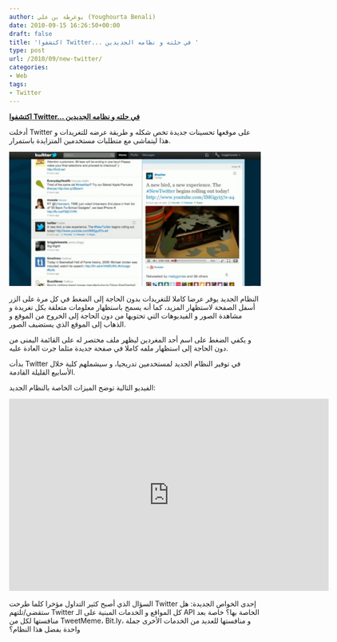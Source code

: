 ```yaml
---
author: يوغرطة بن علي (Youghourta Benali)
date: 2010-09-15 16:26:50+00:00
draft: false
title: 'اكتشفوا Twitter... في حلته و نظامه الجديدين '
type: post
url: /2010/09/new-twitter/
categories:
- Web
tags:
- Twitter
---
```


**[اكتشفوا Twitter... في حلته و نظامه الجديدين]( https://www.it-scoop.com/2010/09/new-twitter/)**




أدخلت Twitter على موقعها تحسينات جديدة تخص شكله و طريقة عرضه للتغريدات و هذا ليتماشى مع متطلبات مستخدمين المتزايدة باستمرار.




[![](New-Twitter.jpg)
]( https://www.it-scoop.com/2010/09/new-twitter/)


النظام الجديد يوفر عرضا كاملا للتغريدات بدون الحاجة إلى الضغط في كل مرة على الزر أسفل الصفحة لاستظهار المزيد، كما أنه يسمح باستظهار معلومات متعلقة بكل تغريدة و مشاهدة الصور و الفيديوهات التي تحتويها من دون الحاجة إلى الخروج من الموقع و الذهاب إلى الموقع الذي يستضيف الصور.

و يكفي الضغط على اسم أحد المغردين ليظهر ملف مختصر له على القائمة اليمنى من دون الحاجة إلى استظهار ملفه كاملا في صفحة جديدة مثلما جرت العادة عليه.

بدأت Twitter في توفير النظام الجديد لمستخدمين تدريجيا، و سيشملهم كلية خلال الأسابيع القليلة القادمة.

الفيديو التالية توضح الميزات الخاصة بالنظام الجديد:

<!-- more -->



<object classid="clsid:d27cdb6e-ae6d-11cf-96b8-444553540000" width="640" codebase="http://download.macromedia.com/pub/shockwave/cabs/flash/swflash.cab#version=6,0,40,0" height="385"><embed src="http://www.youtube.com/v/rIpD7hfffQo?fs=1&hl=fr_FR&rel=0" allowscriptaccess="always" height="385" width="640" allowfullscreen="true" type="application/x-shockwave-flash"></embed></object>

السؤال الذي أصبح كثير التداول مؤخرا كلما طرحت Twitter إحدى الخواص الجديدة: هل ستقضي/تلتهم Twitter كل المواقع و الخدمات المبنية على الـ API الخاصة بها؟ خاصة بعد منافستها لكل من TweetMeme، Bit.ly، و منافستها للعديد من الخدمات الأخرى جملة واحدة بفضل هذا النظام؟

